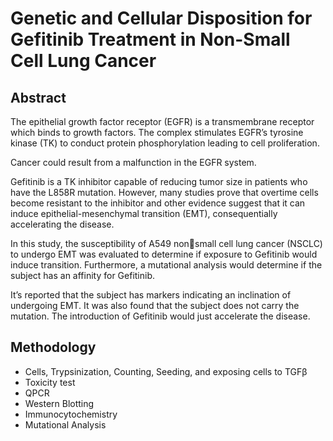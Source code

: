 # Genetic and Cellular Disposition for Gefitinib Treatment in Non-Small Cell Lung Cancer 
## Abstract
The epithelial growth factor receptor (EGFR) is a transmembrane receptor which binds to growth factors. The complex stimulates EGFR’s tyrosine kinase (TK) to conduct protein phosphorylation leading to cell proliferation. 

Cancer could result from a malfunction in the EGFR system. 

Gefitinib is a TK inhibitor capable of reducing tumor size in patients who have the L858R mutation. However, many studies prove that overtime cells become resistant to the inhibitor and other evidence suggest that it can induce epithelial-mesenchymal transition (EMT), consequentially accelerating the disease. 

In this study, the susceptibility of A549 nonsmall cell lung cancer (NSCLC) to undergo EMT was evaluated to determine if exposure to Gefitinib would induce transition. 
Furthermore, a mutational analysis would determine if the subject has an affinity for Gefitinib. 

It’s reported that the subject has markers indicating an inclination of undergoing EMT. It was also found that the subject does not carry the mutation. The introduction of Gefitinib would just accelerate the disease.



## Methodology 
- Cells, Trypsinization, Counting, Seeding, and exposing cells to TGFβ
- Toxicity test
- QPCR
- Western Blotting
- Immunocytochemistry
- Mutational Analysis
